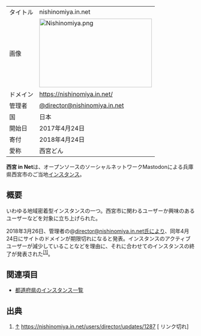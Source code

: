 <div>

|          |                                                                                                                                                                                                                                                                                        |
|----------|----------------------------------------------------------------------------------------------------------------------------------------------------------------------------------------------------------------------------------------------------------------------------------------|
| タイトル | nishinomiya.in.net                                                                                                                                                                                                                                                                     |
| 画像     | [<img src="/images/thumb/b/b0/Nishinomiya.png/300px-Nishinomiya.png" srcset="/images/thumb/b/b0/Nishinomiya.png/450px-Nishinomiya.png 1.5x, /images/b/b0/Nishinomiya.png 2x" width="300" height="183" alt="Nishinomiya.png" />](/%E3%83%95%E3%82%A1%E3%82%A4%E3%83%AB:Nishinomiya.png) |
| ドメイン | <a href="https://nishinomiya.in.net/" rel="nofollow">https://nishinomiya.in.net/</a>                                                                                                                                                                                                   |
| 管理者   | <a href="https://nishinomiya.in.net/@director" rel="nofollow">@director@nishinomiya.in.net</a>                                                                                                                                                                                         |
| 国       | 日本                                                                                                                                                                                                                                                                                   |
| 開始日   | 2017年4月24日                                                                                                                                                                                                                                                                          |
| 寄付     | 2018年4月24日                                                                                                                                                                                                                                                                          |
| 愛称     | 西宮どん                                                                                                                                                                                                                                                                               |

**西宮 in Net**は、オープンソースのソーシャルネットワークMastodonによる兵庫県西宮市のご当地[インスタンス](/%E3%82%A4%E3%83%B3%E3%82%B9%E3%82%BF%E3%83%B3%E3%82%B9 "インスタンス")。

## 概要

いわゆる地域密着型インスタンスの一つ。西宮市に関わるユーザーか興味のあるユーザーなどを対象に立ち上げられた。

2018年3月26日、管理者の@director@nishinomiya.in.net氏により、同年4月24日にサイトのドメインが期限切れになると発表。インスタンスのアクティブユーザーが減少していることなどを理由に、それに合わせてのインスタンスの終了が発表された<sup>[\[1\]](#cite_note-1)</sup>。

## 関連項目

-   [都道府県のインスタンス一覧](/%E9%83%BD%E9%81%93%E5%BA%9C%E7%9C%8C%E3%81%AE%E3%82%A4%E3%83%B3%E3%82%B9%E3%82%BF%E3%83%B3%E3%82%B9%E4%B8%80%E8%A6%A7 "都道府県のインスタンス一覧")

## 出典

<div>

1.  [↑](#cite_ref-1) <a href="https://nishinomiya.in.net/users/director/updates/1287" rel="nofollow">https://nishinomiya.in.net/users/director/updates/1287</a>
    \[
    リンク切れ\]

</div>

  

</div>
